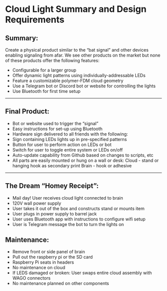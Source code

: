 # Cloud Light Summary and Design Requirements
## Summary:
Create a physical product similar to the “bat signal” and other devices enabling signaling from afar. 
We see other products on the market but none of these products offer the following features:
- Configurable for a larger group
- Offer dynamic light patterns using individually-addressable LEDs 
- Feature a customizable polymer-FDM cloud geometry
- Use a Telegram bot or Discord bot or website for controlling the lights
- Use Bluetooth for first time setup
---
## Final Product:
- Bot or website used to trigger the “signal”
- Easy instructions for set-up using Bluetooth 
- Hardware sign delivered to all friends with the following:
- Sign containing LEDs lights up in pre-specified patterns
- Button for user to perform action on LEDs or bot
- Switch for user to toggle entire system or LEDs on/off
- Auto-update capability from Github based on changes to scripts, etc
- All parts are easily mounted or hung on a wall or desk:
Cloud - stand or hanging hook as secondary print
Brain - hook or adhesive
---
## The Dream “Homey Receipt”:
- Mail day! User receives cloud light connected to brain
- 120V wall power supply
- User takes it out of the box and constructs stand or mounts item
- User plugs in power supply to barrel jack
- User uses Bluetooth app with instructions to configure wifi setup
- User is Telegram message the bot to turn the lights on

## Maintenance: 
- Remove front or side panel of brain
- Pull out the raspberry pi or the SD card
- Raspberry Pi seats in headers
- No maintenance on cloud
- If LEDS damaged or broken: User swaps entire cloud assembly with WAGO connectors
- No maintenance planned on other components 

